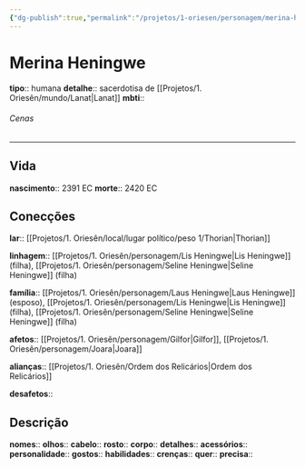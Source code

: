 ```yaml
---
{"dg-publish":true,"permalink":"/projetos/1-oriesen/personagem/merina-heningwe/","dgHomeLink":true,"dgPassFrontmatter":false}
---
```



# Merina Heningwe
**tipo**:: humana
**detalhe**:: sacerdotisa de [[Projetos/1. Oriesên/mundo/Lanat|Lanat]]
**mbti**:: 

###### Cenas



---
## Vida
**nascimento**:: 2391 EC
**morte**:: 2420 EC


## Conecções
**lar**:: [[Projetos/1. Oriesên/local/lugar político/peso 1/Thorian|Thorian]]

**linhagem**:: [[Projetos/1. Oriesên/personagem/Lis Heningwe|Lis Heningwe]] (filha), [[Projetos/1. Oriesên/personagem/Seline Heningwe|Seline Heningwe]] (filha)

**família**:: [[Projetos/1. Oriesên/personagem/Laus Heningwe|Laus Heningwe]] (esposo), [[Projetos/1. Oriesên/personagem/Lis Heningwe|Lis Heningwe]] (filha), [[Projetos/1. Oriesên/personagem/Seline Heningwe|Seline Heningwe]] (filha)

**afetos**:: [[Projetos/1. Oriesên/personagem/Gilfor|Gilfor]], [[Projetos/1. Oriesên/personagem/Joara|Joara]]

**alianças**:: [[Projetos/1. Oriesên/Ordem dos Relicários|Ordem dos Relicários]]

**desafetos**:: 


## Descrição
**nomes**:: 
**olhos**:: 
**cabelo**:: 
**rosto**:: 
**corpo**:: 
**detalhes**:: 
**acessórios**:: 
**personalidade**:: 
**gostos**:: 
**habilidades**:: 
**crenças**:: 
**quer**:: 
**precisa**:: 